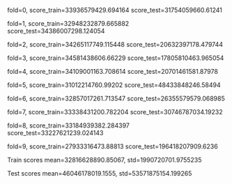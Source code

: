 fold=0, score_train=33936579429.694164 score_test=31754059660.61241

fold=1, score_train=32948232879.665882 score_test=34386007298.124054

fold=2, score_train=34265117749.115448 score_test=20632397178.479744

fold=3, score_train=34581438606.66229 score_test=17805810463.965054

fold=4, score_train=34109001163.708614 score_test=20701461581.87978

fold=5, score_train=31012214760.99202 score_test=48433848246.58494

fold=6, score_train=32857017261.713547 score_test=26355579579.068985

fold=7, score_train=33338431200.782204 score_test=30746787034.19232

fold=8, score_train=33184939382.284397 score_test=33227621239.024143

fold=9, score_train=27933316473.88813 score_test=196418207909.6236

Train scores mean=32816628890.85067, std=1990720701.9755235

Test scores mean=46046178019.1555, std=53571875154.199265